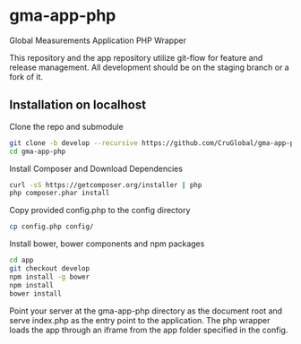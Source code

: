 # gma-app-php
Global Measurements Application PHP Wrapper

This repository and the app repository utilize git-flow for feature and release management. All development should be on the staging branch or a fork of it.

## Installation on localhost
Clone the repo and submodule
```bash
git clone -b develop --recursive https://github.com/CruGlobal/gma-app-php.git gma-app-php
cd gma-app-php
```
Install Composer and Download Dependencies
```bash
curl -sS https://getcomposer.org/installer | php
php composer.phar install
```
Copy provided config.php to the config directory
```bash
cp config.php config/
```

Install bower, bower components and npm packages
```bash
cd app
git checkout develop
npm install -g bower
npm install
bower install
```

Point your server at the gma-app-php directory as the document root and serve index.php as the entry point to the application.
The php wrapper loads the app through an iframe from the app folder specified in the config.
